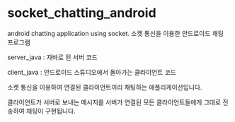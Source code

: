 # socket_chatting_android
android chatting application using socket. 소켓 통신을 이용한 안드로이드 채팅 프로그램


server_java : 자바로 된 서버 코드

client_java : 안드로이드 스튜디오에서 돌아가는 클라이언트 코드

소켓 통신을 이용하여 연결된 클라이언트끼리 채팅하는 애플리케이션입니다.

클라이언트가 서버로 보내는 메시지를 서버가 연결된 모든 클라이언트들에게 그대로 전송하여 채팅이 구현됩니다.
